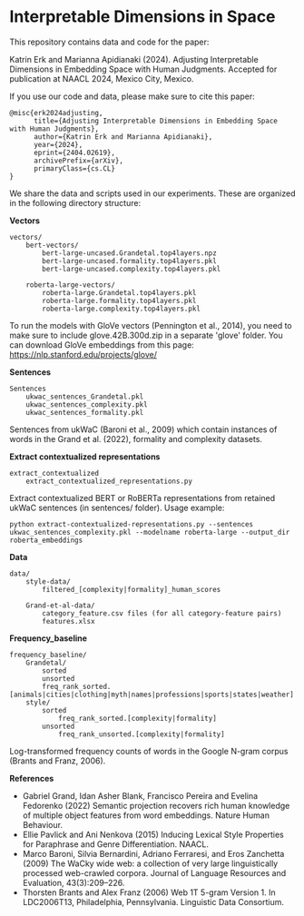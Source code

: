 # Interpretable Dimensions in Space

This repository contains data and code for the paper:

Katrin Erk and Marianna Apidianaki (2024). Adjusting Interpretable Dimensions in Embedding Space with Human Judgments. Accepted for publication at NAACL 2024, Mexico City, Mexico.

If you use our code and data, please make sure to cite this paper:

```
@misc{erk2024adjusting,
      title={Adjusting Interpretable Dimensions in Embedding Space with Human Judgments}, 
      author={Katrin Erk and Marianna Apidianaki},
      year={2024},
      eprint={2404.02619},
      archivePrefix={arXiv},
      primaryClass={cs.CL}
}
```

We share the data and scripts used in our experiments. These are organized in the following directory structure:

**Vectors**

 	vectors/
		bert-vectors/
 			bert-large-uncased.Grandetal.top4layers.npz
   			bert-large-uncased.formality.top4layers.pkl
      		bert-large-uncased.complexity.top4layers.pkl
	
 		roberta-large-vectors/
			roberta-large.Grandetal.top4layers.pkl
 			roberta-large.formality.top4layers.pkl
  			roberta-large.complexity.top4layers.pkl

To run the models with GloVe vectors (Pennington et al., 2014), you need to make sure to include glove.42B.300d.zip in a separate 'glove' folder. 
You can download GloVe embeddings from this page: https://nlp.stanford.edu/projects/glove/

 **Sentences**
 
 	Sentences
  		ukwac_sentences_Grandetal.pkl
  		ukwac_sentences_complexity.pkl
   		ukwac_sentences_formality.pkl

Sentences from ukWaC (Baroni et al., 2009) which contain instances of words in the Grand et al. (2022), formality and complexity datasets.

**Extract contextualized representations**
  	
	extract_contextualized
 		extract_contextualized_representations.py

Extract contextualized BERT or RoBERTa representations from retained ukWaC sentences (in sentences/ folder). Usage example: 

```
python extract-contextualized-representations.py --sentences ukwac_sentences_complexity.pkl --modelname roberta-large --output_dir roberta_embeddings
```

  **Data**
  
 	data/
  		style-data/
			filtered_[complexity|formality]_human_scores

		Grand-et-al-data/
 			category_feature.csv files (for all category-feature pairs)
   			features.xlsx


**Frequency_baseline**
  
	frequency_baseline/
 		Grandetal/
 			sorted
   			unsorted
 			freq_rank_sorted.[animals|cities|clothing|myth|names|professions|sports|states|weather]
		style/
 			sorted
   				freq_rank_sorted.[complexity|formality]
   			unsorted
     			freq_rank_unsorted.[complexity|formality]

Log-transformed frequency counts of words in the Google N-gram corpus (Brants and Franz, 2006). 

  
**References**

- Gabriel Grand, Idan Asher Blank, Francisco Pereira and Evelina Fedorenko (2022) Semantic projection recovers rich human knowledge of multiple object features from word embeddings. Nature Human Behaviour.
- Ellie Pavlick and Ani Nenkova (2015) Inducing Lexical Style Properties for Paraphrase and Genre Differentiation. NAACL. 
- Marco Baroni, Silvia Bernardini, Adriano Ferraresi, and Eros Zanchetta (2009) The WaCky wide web: a collection of very large linguistically processed web-crawled corpora. Journal of Language Resources and Evaluation, 43(3):209–226.
- Thorsten Brants and Alex Franz (2006) Web 1T 5-gram Version 1. In LDC2006T13, Philadelphia, Pennsylvania. Linguistic Data Consortium.
